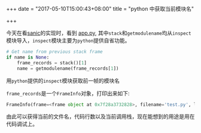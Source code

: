 +++
date = "2017-05-10T15:00:43+08:00"
title = "python 中获取当前模块名"

+++

今天在看[sanic](https://github.com/channelcat/sanic)的实现时，看到 [app.py](https://github.com/channelcat/sanic/blob/master/sanic/app.py#L45), 其中`stack`和`getmodulename`均从`inspect`模块导入，`inspect`模块主要为`python`提供自省功能。

```python
# Get name from previous stack frame
if name is None:
    frame_records = stack()[1]
    name = getmodulename(frame_records[1])
```

用`python`提供的`inspect`模块获取前一帧的模块名

`frame_records`是一个`FrameInfo`对象，打印出来如下:

```python
FrameInfo(frame=<frame object at 0x7f28a3732828>, filename='test.py', lineno=12, function='<module>', code_context=['print(foo(None))\n'], index=0)
```

由此可以获得当前的文件名，代码行数以及当前调用栈，现在能想到的用途是用在代码调试上。